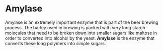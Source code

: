 # Amylase

Amylase is an extremely important enzyme that is part of the beer
brewing process.  The barley used in brewing is packed with very long
starch molecules that need to be broken down into smaller sugars like
maltose in order to converted into alcohol by the yeast.  **Amylase** is
the enzyme that converts these long polymers into simple sugars.
